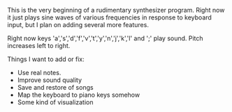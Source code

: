 This is the very beginning of a rudimentary synthesizer program.  Right now it just plays sine waves of various frequencies in response to keyboard input, but I plan on adding several more features.


Right now keys 'a','s','d','f','v','t','y','n','j','k','l' and ';' play sound.  Pitch increases left to right.


Things I want to add or fix:
   * Use real notes.
   * Improve sound quality
   * Save and restore of songs
   * Map the keyboard to piano keys somehow
   * Some kind of visualization
   